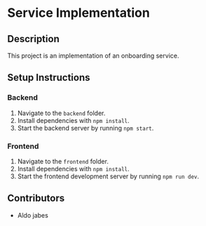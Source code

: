 # Service Implementation

## Description
This project is an implementation of an onboarding service.

## Setup Instructions

### Backend

1. Navigate to the `backend` folder.
2. Install dependencies with `npm install`.
3. Start the backend server by running `npm start`.

### Frontend

1. Navigate to the `frontend` folder.
2. Install dependencies with `npm install`.
3. Start the frontend development server by running `npm run dev`.

## Contributors

- Aldo jabes
